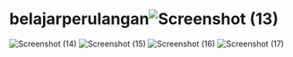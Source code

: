 # belajarperulangan![Screenshot (13)](https://github.com/lindakhumairo/belajarperulangan/assets/145305137/3fb57ef2-1423-425f-950c-38196c4a29eb)
![Screenshot (14)](https://github.com/lindakhumairo/belajarperulangan/assets/145305137/96eb3bf2-789b-445a-8636-4bab1ea7d3d2)
![Screenshot (15)](https://github.com/lindakhumairo/belajarperulangan/assets/145305137/0f7d3487-12f6-4f40-a983-fe7d6ba6879a)
![Screenshot (16)](https://github.com/lindakhumairo/belajarperulangan/assets/145305137/e9cf44e1-bfca-4b71-8073-3b8095232170)
![Screenshot (17)](https://github.com/lindakhumairo/belajarperulangan/assets/145305137/98bf7671-3d05-4363-938f-0ef24f9b3577)
